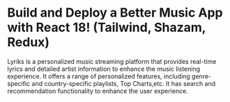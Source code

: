 # Build and Deploy a Better Music App with React 18! (Tailwind, Shazam, Redux)

Lyriks is a personalized music streaming platform that provides real-time lyrics and detailed artist information to enhance the music listening experience.
It offers a range of personalized features, including genre-specific and country-specific playlists, Top Charts,etc.
It has search and recommendation functionality to enhance the user experience.
